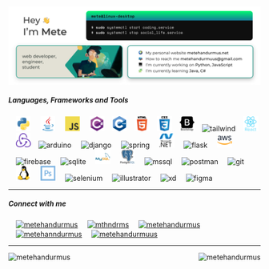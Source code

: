 <img src="images/first_banner.svg" title="About Me" alt="About Me" style="margin: 0 !important;" />
<br />
<h5 align="left"><b>Languages, Frameworks and Tools</b></h5>
<p align="left">
   <img style="margin-left: 15px;" height="30" width="30"
      src="https://raw.githubusercontent.com/devicons/devicon/master/icons/python/python-original.svg" alt="python" />
   <img style="margin-left: 15px;" height="30" width="30"
      src="https://raw.githubusercontent.com/devicons/devicon/master/icons/java/java-original.svg" alt="java" />
   <img style="margin-left: 15px;" height="30" width="30"
      src="https://raw.githubusercontent.com/devicons/devicon/master/icons/javascript/javascript-original.svg" alt="javascript" />
    <img style="margin-left: 15px;" height="30" width="30"
      src="https://raw.githubusercontent.com/devicons/devicon/master/icons/csharp/csharp-original.svg" alt="csharp" /><img style="margin-left: 15px;" height="30" width="30"
      src="https://raw.githubusercontent.com/devicons/devicon/master/icons/cplusplus/cplusplus-original.svg" alt="cplusplus" /><img style="margin-left: 15px;" height="30" width="30"
      src="https://raw.githubusercontent.com/devicons/devicon/master/icons/html5/html5-original-wordmark.svg" alt="html5" /><img style="margin-left: 15px;" height="30" width="30"
      src="https://raw.githubusercontent.com/devicons/devicon/master/icons/css3/css3-original-wordmark.svg" alt="css3" /><img style="margin-left: 15px;" height="30" width="30"
      src="https://raw.githubusercontent.com/devicons/devicon/master/icons/bootstrap/bootstrap-plain-wordmark.svg" alt="bootstrap" /><img style="margin-left: 15px;" height="30" width="30"
      src="https://www.vectorlogo.zone/logos/tailwindcss/tailwindcss-icon.svg" alt="tailwind"/><img style="margin-left: 15px;" height="30" width="30"
      src="https://raw.githubusercontent.com/devicons/devicon/master/icons/react/react-original-wordmark.svg" alt="react" /><img style="margin-left: 15px;" height="30" width="30" 
      src="https://raw.githubusercontent.com/devicons/devicon/master/icons/redux/redux-original.svg" alt="redux" /><img style="margin-left: 15px;" height="30" width="30"
      src="https://cdn.worldvectorlogo.com/logos/arduino-1.svg" alt="arduino" />
   <img style="margin-left: 15px;" height="30" width="30" src="https://cdn.worldvectorlogo.com/logos/django.svg" alt="django"/>
   <img style="margin-left: 15px;" height="30" width="30" src="https://www.vectorlogo.zone/logos/springio/springio-icon.svg" alt="spring" />
   <img style="margin-left: 15px;" height="30" width="30"
      src="https://raw.githubusercontent.com/devicons/devicon/master/icons/dot-net/dot-net-original-wordmark.svg"
      alt="dotnet" />
   <img style="margin-left: 15px;" height="30" width="30" src="https://www.vectorlogo.zone/logos/pocoo_flask/pocoo_flask-icon.svg" alt="flask" />
   <img style="margin-left: 15px;" height="30" width="30"
      src="https://raw.githubusercontent.com/devicons/devicon/master/icons/amazonwebservices/amazonwebservices-original-wordmark.svg"
      alt="aws" />
   <img style="margin-left: 15px;" height="30" width="30"
      src="https://www.vectorlogo.zone/logos/firebase/firebase-icon.svg" alt="firebase" />
   <img style="margin-left: 15px;" height="30" width="30"
      src="https://www.vectorlogo.zone/logos/sqlite/sqlite-icon.svg" alt="sqlite" />
   <img style="margin-left: 15px;" height="30" width="30"
      src="https://raw.githubusercontent.com/devicons/devicon/master/icons/mysql/mysql-original-wordmark.svg" alt="mysql" />
   <img style="margin-left: 15px;" height="30" width="30"
      src="https://raw.githubusercontent.com/devicons/devicon/master/icons/postgresql/postgresql-original-wordmark.svg" alt="postgresql" />
   <img style="margin-left: 15px;" height="30" width="30" src="https://www.svgrepo.com/show/303229/microsoft-sql-server-logo.svg" alt="mssql" />
   <img style="margin-left: 15px;" height="30" width="30" 
      src="https://www.vectorlogo.zone/logos/getpostman/getpostman-icon.svg" alt="postman" />
   <img style="margin-left: 15px;" height="30" width="30"
      src="https://www.vectorlogo.zone/logos/git-scm/git-scm-icon.svg" alt="git" />
   <img style="margin-left: 15px;" height="30" width="30"
      src="https://raw.githubusercontent.com/devicons/devicon/master/icons/linux/linux-original.svg" alt="linux" />
   <img style="margin-left: 15px;" height="30" width="30"
      src="https://raw.githubusercontent.com/devicons/devicon/master/icons/photoshop/photoshop-line.svg"
      alt="photoshop" />
   <img style="margin-left: 15px;" height="30" width="30"
      src="https://raw.githubusercontent.com/detain/svg-logos/780f25886640cef088af994181646db2f6b1a3f8/svg/selenium-logo.svg"
      alt="selenium" />
   <img style="margin-left: 15px;" height="30" width="30"
      src="https://www.vectorlogo.zone/logos/adobe_illustrator/adobe_illustrator-icon.svg" alt="illustrator" />
   <img style="margin-left: 15px;" height="30" width="30"
      src="https://cdn.worldvectorlogo.com/logos/adobe-xd.svg" alt="xd" />
   <img style="margin-left: 15px;" height="30" width="30" src="https://www.vectorlogo.zone/logos/figma/figma-icon.svg" alt="figma" />
</p>
<hr>
<h5 align="left"><b>Connect with me</b></h5>
<p align="left">
   <a href="https://codepen.io/metehandurmus" target="blank"><img style="margin-left: 15px;" align="center" src="https://raw.githubusercontent.com/rahuldkjain/github-profile-readme-generator/master/src/images/icons/Social/codepen.svg" alt="metehandurmus" height="30" width="30" /></a>
<a href="https://twitter.com/mthndrms" target="blank"><img style="margin-left: 15px;" align="center" src="https://raw.githubusercontent.com/rahuldkjain/github-profile-readme-generator/master/src/images/icons/Social/twitter.svg" alt="mthndrms" height="30" width="30" /></a>
<a href="https://linkedin.com/in/metehandurmus" target="blank"><img style="margin-left: 15px;" align="center" src="https://raw.githubusercontent.com/rahuldkjain/github-profile-readme-generator/master/src/images/icons/Social/linked-in-alt.svg" alt="metehandurmus" height="30" width="30" /></a>
<a href="https://instagram.com/metehanndurmus" target="blank"><img style="margin-left: 15px;" align="center" src="https://raw.githubusercontent.com/rahuldkjain/github-profile-readme-generator/master/src/images/icons/Social/instagram.svg" alt="metehanndurmus" height="30" width="30" /></a>
<a href="https://www.hackerrank.com/metehandurmuus" target="blank"><img style="margin-left: 15px;" align="center" src="https://raw.githubusercontent.com/rahuldkjain/github-profile-readme-generator/master/src/images/icons/Social/hackerrank.svg" alt="metehandurmuus" height="30" width="30" /></a>
</p>
<hr />
<img style="margin: 0 !important;" align="left" height="175px"  src="https://github-readme-stats.vercel.app/api?username=metehandurmus&show_icons=true&hide_border=true&locale=en" alt="metehandurmus" />
<img style="margin: 0 !important;" align="right" height="175px" src="https://github-readme-stats.vercel.app/api/top-langs?username=metehandurmus&show_icons=true&hide_border=true&locale=en&layout=compact" alt="metehandurmus" />
